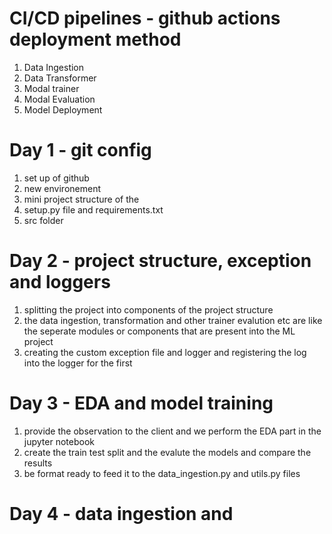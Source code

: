 # CI/CD pipelines - github actions deployment method

1. Data Ingestion
2. Data Transformer
3. Modal trainer
4. Modal Evaluation
5. Model Deployment

# Day 1 - git config
1. set up of github
2. new environement 
3. mini project structure of the 
4. setup.py file and requirements.txt
5. src folder 

# Day 2 - project structure, exception and loggers
1. splitting the project into components of the project structure 
2. the data ingestion, transformation and other trainer evalution etc are like the seperate modules or components that are present into the ML project 
3. creating the custom exception file and logger and registering the log into the logger for the first 

# Day 3 - EDA and model training 
1. provide the observation to the client and we perform the EDA part in the jupyter notebook
2. create the train test split and the evalute the models and compare the results
3. be format ready to feed it to the data_ingestion.py and utils.py files

# Day 4 - data ingestion and  